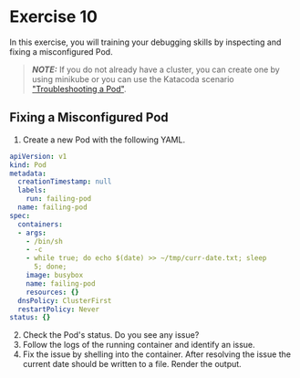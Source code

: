 # Exercise 10

In this exercise, you will training your debugging skills by inspecting and fixing a misconfigured Pod.

> **_NOTE:_** If you do not already have a cluster, you can create one by using minikube or you can use the Katacoda scenario ["Troubleshooting a Pod"](https://learning.oreilly.com/scenarios/5-4-ckad-troubleshooting/9781098105150/).

## Fixing a Misconfigured Pod

1. Create a new Pod with the following YAML.

```yaml
apiVersion: v1
kind: Pod
metadata:
  creationTimestamp: null
  labels:
    run: failing-pod
  name: failing-pod
spec:
  containers:
  - args:
    - /bin/sh
    - -c
    - while true; do echo $(date) >> ~/tmp/curr-date.txt; sleep
      5; done;
    image: busybox
    name: failing-pod
    resources: {}
  dnsPolicy: ClusterFirst
  restartPolicy: Never
status: {}
```

2. Check the Pod's status. Do you see any issue?
3. Follow the logs of the running container and identify an issue.
4. Fix the issue by shelling into the container. After resolving the issue the current date should be written to a file. Render the output.
